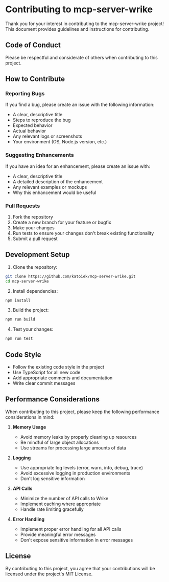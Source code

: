 # Contributing to mcp-server-wrike

Thank you for your interest in contributing to the mcp-server-wrike project! This document provides guidelines and instructions for contributing.

## Code of Conduct

Please be respectful and considerate of others when contributing to this project.

## How to Contribute

### Reporting Bugs

If you find a bug, please create an issue with the following information:
- A clear, descriptive title
- Steps to reproduce the bug
- Expected behavior
- Actual behavior
- Any relevant logs or screenshots
- Your environment (OS, Node.js version, etc.)

### Suggesting Enhancements

If you have an idea for an enhancement, please create an issue with:
- A clear, descriptive title
- A detailed description of the enhancement
- Any relevant examples or mockups
- Why this enhancement would be useful

### Pull Requests

1. Fork the repository
2. Create a new branch for your feature or bugfix
3. Make your changes
4. Run tests to ensure your changes don't break existing functionality
5. Submit a pull request

## Development Setup

1. Clone the repository:
```bash
git clone https://github.com/katoiek/mcp-server-wrike.git
cd mcp-server-wrike
```

2. Install dependencies:
```bash
npm install
```

3. Build the project:
```bash
npm run build
```

4. Test your changes:
```bash
npm run test
```

## Code Style

- Follow the existing code style in the project
- Use TypeScript for all new code
- Add appropriate comments and documentation
- Write clear commit messages

## Performance Considerations

When contributing to this project, please keep the following performance considerations in mind:

1. **Memory Usage**
   - Avoid memory leaks by properly cleaning up resources
   - Be mindful of large object allocations
   - Use streams for processing large amounts of data

2. **Logging**
   - Use appropriate log levels (error, warn, info, debug, trace)
   - Avoid excessive logging in production environments
   - Don't log sensitive information

3. **API Calls**
   - Minimize the number of API calls to Wrike
   - Implement caching where appropriate
   - Handle rate limiting gracefully

4. **Error Handling**
   - Implement proper error handling for all API calls
   - Provide meaningful error messages
   - Don't expose sensitive information in error messages

## License

By contributing to this project, you agree that your contributions will be licensed under the project's MIT License.
